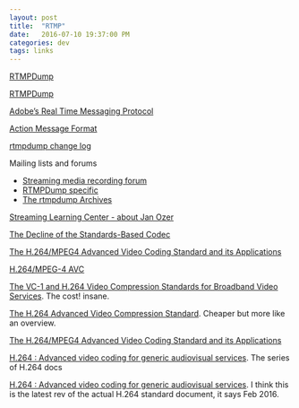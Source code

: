 ```yaml
---
layout: post
title:  "RTMP"
date:   2016-07-10 19:37:00 PM
categories: dev
tags: links
---
```


[RTMPDump](https://rtmpdump.mplayerhq.hu/)

[RTMPDump](https://en.wikipedia.org/wiki/RTMPDump)

[Adobe’s Real Time Messaging Protocol](https://www.adobe.com/content/dam/Adobe/en/devnet/rtmp/pdf/rtmp_specification_1.0.pdf)

[Action Message Format](https://en.wikipedia.org/wiki/Action_Message_Format)

[rtmpdump change log](https://rtmpdump.mplayerhq.hu/ChangeLog)

Mailing lists and forums

* [Streaming media recording forum](http://stream-recorder.com/forum/rtmpdump-f54.html?s=e695bbdb782ca095bf7908137696f712&amp;)
* [RTMPDump specific](https://ffmpeg.zeranoe.com/forum/viewforum.php?f=29)
* [The rtmpdump Archives](http://lists.mplayerhq.hu/pipermail/rtmpdump/)

[Streaming Learning Center - about Jan Ozer](http://www.streaminglearningcenter.com/about-jan-ozer.html)

[The Decline of the Standards-Based Codec](http://www.streamingmedia.com/Articles/Editorial/Featured-Articles/The-Decline-of-the-Standards-Based-Codec-and-Good-Riddance-111602.aspx)

[The H.264/MPEG4 Advanced Video Coding Standard and its Applications](http://iphome.hhi.de/wiegand/assets/pdfs/h264-AVC-Standard.pdf)

[H.264/MPEG-4 AVC](https://en.wikipedia.org/wiki/H.264/MPEG-4_AVC)

[The VC-1 and H.264 Video Compression Standards for Broadband Video Services](https://www.amazon.com/Compression-Standards-Broadband-Multimedia-Applications/dp/0387710426). The cost! insane.

[The H.264 Advanced Video Compression Standard](https://www.amazon.com/H-264-Advanced-Video-Compression-Standard/dp/0470516925). Cheaper but more like an overview.

[The H.264/MPEG4 Advanced Video Coding Standard and its Applications](http://iphome.hhi.de/wiegand/assets/pdfs/h264-AVC-Standard.pdf)

[H.264 : Advanced video coding for generic audiovisual services](https://www.itu.int/rec/T-REC-H.264). The series of H.264 docs

[H.264 : Advanced video coding for generic audiovisual services](https://www.itu.int/rec/T-REC-H.264-201602-I/en). I think this is the latest rev of the actual H.264 standard document, it says Feb 2016.
